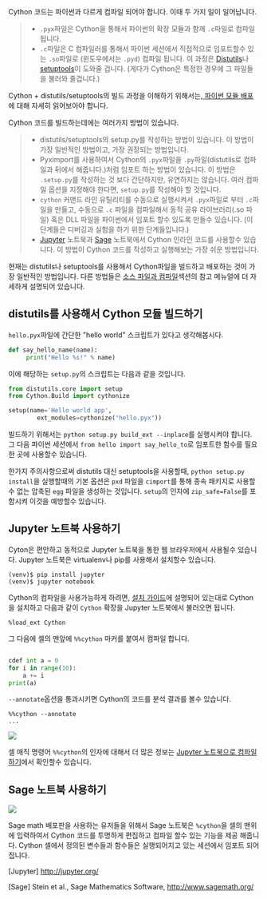 Cython 코드는 파이썬과 다르게 컴파일 되어야 합니다. 이때 두 가지 일이 일어납니다.

> * `.pyx`파일은 Cython을 통해서 파이썬의 확장 모듈과 함께 `.c`파일로 컴파일 됩니다.
> * `.c`파일은 C 컴파일러를 통해서 파이썬 세션에서 직접적으로 임포트할수 있는 `.so`파일로 (윈도우에서는 `.pyd`) 컴파일 됩니다. 이 과정은 [Distutils](https://docs.python.org/ko/3/distutils/introduction.html)나 [setuptools](https://github.com/pypa/setuptools)이 도와줄 겁니다. (게다가 Cython은 특정한 경우에 그 파일들을 불러와 줄겁니다.)

Cython + distutils/setuptools의 빌드 과정을 이해하기 위해서는,[ 파이썬 모듈 배포](https://docs.python.org/3/distributing/index.html)에 대해 자세히 읽어보아야 합니다.

Cython 코드를 빌드하는데에는 여러가지 방법이 있습니다. 

> * distutils/setuptools의 setup.py를 작성하는 방법이 있습니다. 이 방법이 가장 일반적인 방법이고, 가장 권장되는 방법입니다. 
> * Pyximport를 사용하여서 Cython의 `.pyx`파일을 `.py`파일(distutils로 컴파일과 뒤에서 해줍니다.)처럼 임포트 하는 방법이 있습니다. 이 방법은 `.setup.py`를 작성하는 것 보다 간단하지만, 유연하지는 않습니다. 여러 컴파일 옵션을 지정해야 한다면, `setup.py`를 작성해야 할 것입니다.
> * `cython` 커맨드 라인 유틸리티를 수동으로 실행시켜서 `.pyx`파일로 부터 `.c`파일을 만들고, 수동으로 `.c` 파일을 컴파일해서 동적 공유 라이브러리(.so 파일) 혹은 DLL 파일을 파이썬에서 임포트 할수 있도록 만들수 있습니다. (이 단계들은 디버깅과 실험을 하기 위한 단계들입니다.)
> * [Jupyter](https://cython.readthedocs.io/en/stable/src/quickstart/build.html#jupyter) 노트북과 [Sage](https://cython.readthedocs.io/en/stable/src/quickstart/install.html#sage) 노트북에서 Cython 인라인 코드를 사용할수 있습니다. 이 방법이 Cython 코드를 작성하고 실행해보는 가장 쉬운 방법입니다.

현재는 distutils나 setuptools를 사용해서 Cython파일을 빌드하고 배포하는 것이 가장 일반적인 방법입니다. 다른 방법들은 [소스 파일과 컴파일](https://cython.readthedocs.io/en/stable/src/userguide/source_files_and_compilation.html#compilation)섹션의 참고 메뉴얼에 더 자세하게 설명되어 있습니다.

## distutils를 사용해서 Cython 모듈 빌드하기

`hello.pyx`파일에 간단한 "hello world" 스크립트가 있다고 생각해봅시다.
```python
def say_hello_name(name):
     print("Hello %s!" % name)
```

이에 해당하는 `setup.py`의 스크립트는 다음과 같을 것입니다.
```python
from distutils.core import setup
from Cython.Build import cythonize

setup(name='Hello world app',
        ext_modules=cythonize("hello.pyx"))
```

빌드하기 위해서는 `python setup.py build_ext --inplace`를 실행시켜야 합니다. 그 다음 파이썬 세션에서 `from hello import say_hello_to`로 임포트한 함수를 필요한 곳에 사용할수 있습니다.

한가지 주의사항으로써 distutils 대신 setuptools을 사용할때, `python setup.py install`을 실행할때의 기본 옵션은 `pxd` 파일을 `cimport`를 통해 종속 패키지로 사용할수 없는 압축된 `egg` 파일을 생성하는 것입니다. `setup`의 인자에 `zip_safe=False`를 포함시켜 이것을 예방할수 있습니다. 

## Jupyter 노트북 사용하기

Cyton은 편안하고 동적으로 Jupyter 노트북을 통한 웹 브라우저에서 사용될수 있습니다. Jupyter 노트북은 virtualenv나 pip를 사용해서 설치할수 있습니다. 
```
(venv)$ pip install jupyter
(venv)$ jupyter notebook
```

Cython의 컴파일을 사용가능하게 하려면, [설치 가이드](https://cython.readthedocs.io/en/stable/src/quickstart/install.html#install)에 설명되어 있는대로 Cython을 설치하고 다음과 같이 `Cython` 확장을 Jupyter 노트북에서 불러오면 됩니다.

```
%load_ext Cython
```

그 다음에 셀의 맨앞에 `%%cython` 마커를 붙여서 컴파일 합니다.

```python

cdef int a = 0
for i in range(10):
    a += i
print(a)
```

`--annotate`옵션을 통과시키면 Cython의 코드를 분석 결과를 볼수 있습니다.

```
%%cython --annotate
...
```
![](https://cython.readthedocs.io/en/stable/_images/jupyter.png)

셀 매직 명령어 `%%cython`의 인자에 대해서 더 많은 정보는 [Jupyter 노트북으로 컴파일 하기](https://cython.readthedocs.io/en/stable/src/userguide/source_files_and_compilation.html#compiling-notebook)에서 확인할수 있습니다.

## Sage 노트북 사용하기

![](https://cython.readthedocs.io/en/stable/_images/sage.png)

Sage math 배포판을 사용하는 유저들을 위해서 Sage 노트북은 `%cython`을 셀의 맨위에 입력하여서 Cython 코드를 투명하게 편집하고 컴파일 할수 있는 기능을 제공 해줍니다. Cython 셀에서 정의된 변수들과 함수들은 실행되어지고 있는 세션에서 임포트 되어집니다. 

[Jupyter] <http://jupyter.org/>

[Sage] Stein et al., Sage Mathematics Software, <http://www.sagemath.org/>